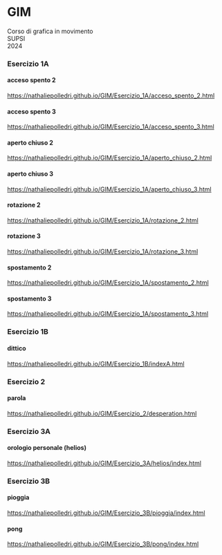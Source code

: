 # GIM
Corso di grafica in movimento  
SUPSI  
2024

### Esercizio 1A
#### acceso spento 2
https://nathaliepolledri.github.io/GIM/Esercizio_1A/acceso_spento_2.html

#### acceso spento 3
https://nathaliepolledri.github.io/GIM/Esercizio_1A/acceso_spento_3.html

#### aperto chiuso 2
https://nathaliepolledri.github.io/GIM/Esercizio_1A/aperto_chiuso_2.html

#### aperto chiuso 3
https://nathaliepolledri.github.io/GIM/Esercizio_1A/aperto_chiuso_3.html

#### rotazione 2
https://nathaliepolledri.github.io/GIM/Esercizio_1A/rotazione_2.html

#### rotazione 3
https://nathaliepolledri.github.io/GIM/Esercizio_1A/rotazione_3.html

#### spostamento 2
https://nathaliepolledri.github.io/GIM/Esercizio_1A/spostamento_2.html

#### spostamento 3
https://nathaliepolledri.github.io/GIM/Esercizio_1A/spostamento_3.html

### Esercizio 1B
#### dittico
https://nathaliepolledri.github.io/GIM/Esercizio_1B/indexA.html

### Esercizio 2
#### parola
https://nathaliepolledri.github.io/GIM/Esercizio_2/desperation.html

### Esercizio 3A
#### orologio personale (helios)
https://nathaliepolledri.github.io/GIM/Esercizio_3A/helios/index.html

### Esercizio 3B
#### pioggia
https://nathaliepolledri.github.io/GIM/Esercizio_3B/pioggia/index.html

#### pong
https://nathaliepolledri.github.io/GIM/Esercizio_3B/pong/index.html

